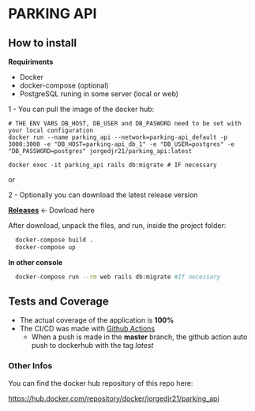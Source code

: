# PARKING API

## How to install

 **Requiriments** 
 - Docker
 - docker-compose (optional)
 - PostgreSQL runing in some server (local or web)

1 - You can pull the image of the docker hub:

```shell
# THE ENV VARS DB_HOST, DB_USER and DB_PASWORD need to be set with your local configuration
docker run --name parking_api --network=parking-api_default -p 3000:3000 -e "DB_HOST=parking-api_db_1" -e "DB_USER=postgres" -e "DB_PASSWORD=postgres" jorgedjr21/parking_api:latest 

docker exec -it parking_api rails db:migrate # IF necessary
```

or

2 - Optionally you can download the latest release version

**[Releases](https://github.com/jorgedjr21/parking-api/releases)** <- Dowload here

After download, unpack the files, and run, inside the project folder:

```sh
  docker-compose build .
  docker-compose up
```

  **In other console**

```sh
  docker-compose run --rm web rails db:migrate #If necessary
```

## Tests and Coverage

- The actual coverage of the application is **100%**
- The CI/CD was made with [Github Actions](https://drive.google.com/file/d/1SXpiP8A9zPHe5nwCTlPC-ZlH0oHcWMsn/view?usp=sharing)
  - When a push is made in the **master** branch, the github action auto push to dockerhub with the tag *latest*

### Other Infos

You can find the docker hub repository of this repo here:

https://hub.docker.com/repository/docker/jorgedjr21/parking_api

